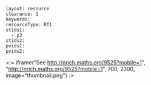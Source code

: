````
layout: resource
clearance: 1
keywords:
resourceType: RT1
stids1: 
  - p3
stids2:
pvids1:
pvids2:

````

<:= iframe("See http://nrich.maths.org/9525?mobile=1", "http://nrich.maths.org/9525?mobile=1", 700, 2300, image="thumbnail.png") :>

